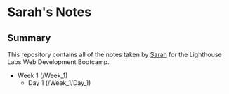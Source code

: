 # Sarah's Notes

## Summary 

This repository contains all of the notes taken by [Sarah](https://github.com/PFLUGS) for the Lighthouse Labs Web Development Bootcamp.

* Week 1 (/Week_1)
  * Day 1 (/Week_1/Day_1)